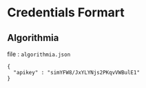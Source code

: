 # Credentials Formart 

## Algorithmia 

file : `algorithmia.json`

```
{
  "apikey" : "simYFW8/JxYLYNjs2PKqvVWBulE1"
}

```
